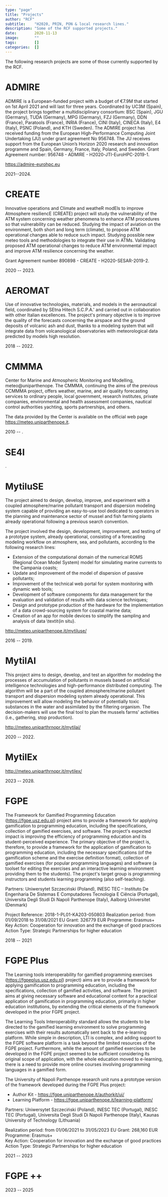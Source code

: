```yaml
---
type: "page"
title: "Projects"
author: "RCF"
subtitle:    "H2020, PRIN, PON & local research lines."
description: "Some of the RCF supported projects."
date:        2020-11-13
image:       ""
tags:        []
categories:  []
---
```



The following research projects are some of those currently supported by the RCF.

# ADMIRE
ADMIRE is a European-funded project with a budget of €7.9M that started on 1st April 2021 and will last for three years. Coordinated by UC3M (Spain), the project brings together a multidisciplinary consortium: BSC (Spain), JGU (Germany), TUDA (Germany), MPG (Germany), FZJ (Germany), DDN (France), Paratools (France), INRIA (France), CINI (Italy), CINECA (Italy), E4 (Italy), PSNC (Poland), and KTH (Sweden). The ADMIRE project has received funding from the European High-Performance Computing Joint Undertaking (JU) under grant agreement No 956748. The JU receives support from the European Union’s Horizon 2020 research and innovation programme and Spain, Germany, France, Italy, Poland, and Sweden.
Grant Agreement number: 956748 - ADMIRE - H2020-JTI-EuroHPC-2019-1.

https://admire-eurohpc.eu

2021--2024.

# CREATE
Innovative operations and Climate and weatheR modEls to improve Atmosphere resiliencE (CREATE) project will study the vulnerability of the ATM system concerning weather phenomena to enhance ATM procedures so that vulnerability can be reduced.
Studying the impact of aviation on the environment, both short and long term (climate), to propose ATM operational changes able to reduce such impact.
Studying possible new meteo tools and methodologies to integrate their use in ATMs.
Validating proposed ATM operational changes to reduce ATM environmental impact and improve ATM resilience concerning the weather.

Grant Agreement number 890898 - CREATE - H2020-SESAR-2019-2.

2020 -- 2023.

# AEROMAT
Use of innovative technologies, materials, and models in the aeronautical field, coordinated by SEtna Hitech S.C.P.A.' and carried out in collaboration with other Italian excellences. The project's primary objective is to improve the quality of the forecasts concerning the airspace and the ground deposits of volcanic ash and dust, thanks to a modeling system that will integrate data from volcanological observatories with meteorological data predicted by models high resolution.

2018 -- 2022.

# CMMMA
Center for Marine and Atmospheric Monitoring and Modelling, meteo@uniparthenope.
The CMMMA, continuing the aims of the previous CCMMMA project, offers weather, marine, and air quality forecasting services to ordinary people, local government, research institutes, private companies, environmental and health assessment companies, nautical control authorities yachting, sports partnerships, and others.

The data provided by the Center is available on the official web page https://meteo.uniparthenope.it.

2010 -- .

# SE4I 
.

# MytiluSE
The project aimed to design, develop, improve, and experiment with a coupled atmosphere/marine pollutant transport and dispersion modeling system capable of providing an easy-to-use tool dedicated to operators in the planning and maintenance sector of mussel and fish farming plants already operational following a previous search convention.

The project involved the design, development, improvement, and testing of a prototype system, already operational, consisting of a forecasting modeling workflow on atmosphere, sea, and pollutants, according to the following research lines:

* Extension of the computational domain of the numerical ROMS (Regional Ocean Model System) model for simulating marine currents to the Campania coasts;
* Update and improvement of the model of dispersion of passive pollutants;
* Improvement of the technical web portal for system monitoring with dynamic web tools;
* Development of software components for data management for the evaluation and validation of results with data science techniques;
* Design and prototype production of the hardware for the implementation of a data crowd-sourcing system for coastal marine data;
* Creation of an app for mobile devices to simplify the sampling and analysis of data \textit{in situ}.

http://meteo.uniparthenope.it/mytiluse/

2016 -- 2019.

# MytilAI
This project aims to design, develop, and test an algorithm for modeling the processes of accumulation of pollutants in mussels based on artificial intelligence technologies and high-performance distributed computing. The algorithm will be a part of the coupled atmosphere/marine pollutant transport and dispersion modeling system already operational. This improvement will allow modeling the behavior of potentially toxic substances in the water and assimilated by the filtering organism. The decision-makers will use the final tool to plan the mussels farms' activities (i.e., gathering, stop production).

http://meteo.uniparthrnopr.it/mytilai/

2020 -- 2022.

# MytilEx

http://meteo.uniparthrnopr.it/mytilex/

2023 -- 2028.

# FGPE
The Framework for Gamified Programming Education (https://fgpe.usz.edu.pl) project aims to provide a framework for applying gamification to programming education, including the specifications, collection of gamified exercises, and software. The project's expected impact is improving the efficiency of programming education and its student-perceived experience. The primary objective of the project is, therefore, to provide a framework for the application of gamification to programming education, including the necessary specifications (of the gamification scheme and the exercise definition format), collection of gamified exercises (for popular programming languages) and software (a toolset for editing the exercises and an interactive learning environment providing them to the students). The project's target group is programming instructors and students learning programming (also self-teaching).

Partners: Uniwersytet Szczeciński (Poland), INESC TEC – Instituto De Engenharia De Sistemas E Computadores Tecnologia E Ciência (Portugal), Universita Degli Studi Di Napoli Parthenope (Italy), Aalborg Universitet (Denmark)

Project Reference: 2018-1-PL01-KA203-050803
Realization period: from 01/09/2018 to 31/08/2021
EU Grant: 326779 EUR
Programme: Erasmus+
Key Action: Cooperation for innovation and the exchange of good practices
Action Type: Strategic Partnerships for higher education  

2018 -- 2021

# FGPE Plus
The Learning tools interoperability for gamified programming exercises (https://fgpeplus.usz.edu.pl) project) aims are to provide a framework for applying gamification to programming education, including the specifications, collection of gamified activities, and software. The project aims at giving necessary software and educational content for a practical application of gamification in programming education, primarily in higher education institutions, by extending the critical elements of the framework developed in the prior FGPE project.

The Learning Tools Interoperability standard allows the students to be directed to the gamified learning environment to solve programming exercises with their results automatically sent back to the e-learning platform. While simple in description, LTI is complex, and adding support to the FGPE software platform is a task beyond the limited resources of the FGPE project. Furthermore, while the amount of gamified exercises to be developed in the FGPE project seemed to be sufficient considering its original scope of application, with the whole education moved to e-learning, there is a need to provide more online courses involving programming languages in a gamified form.

The University of Napoli Parthenope research unit runs a prototype version of the framework developed during the FGPE Plus project:
* Author Kit - https://fgpe.uniparthenope.it/authorkit/ui/
* Learning Platform - https://fgpe.uniparthenope.it/learning-platform/

Partners: Uniwersytet Szczeciński (Poland), INESC TEC (Portugal), INESC TEC (Portugal), Universita Degli Studi Di Napoli Parthenope (Italy), Kaunas University of Technology (Lithuania)

Realization period: from 01/06/2021 to 31/05/2023
EU Grant: 268,160 EUR
Programme: Erasmus+  
Key Action: Cooperation for innovation and the exchange of good practices
Action Type: Strategic Partnerships for higher education

2021 -- 2023

# FGPE ++

2023 -- 2025
